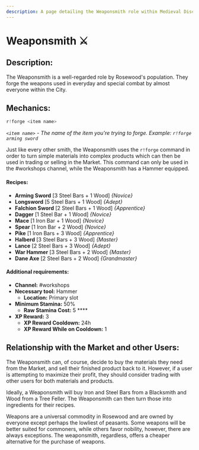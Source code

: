 ```yaml
---
description: A page detailing the Weaponsmith role within Medieval Discord.
---
```


# Weaponsmith ⚔️

## Description:

The Weaponsmith is a well-regarded role by Rosewood's population. They forge the weapons used in everyday and special combat by almost everyone within the City.

## Mechanics:

```javascript
r!forge <item name>
```

_`<item name>`_ _- The name of the item you're trying to forge. Example:_ _`r!forge arming sword`_

Just like every other smith, the Weaponsmith uses the `r!forge` command in order to turn simple materials into complex products which can then be used in trading or selling in the Market. This command can only be used in the \#workshops channel, while the Weaponsmith has a Hammer equipped.

#### Recipes:

* **Arming Sword** \[3 Steel Bars + 1 Wood\] _{Novice}_
* **Longsword** \[5 Steel Bars + 1 Wood\] _{Adept}_
* **Falchion Sword** \[2 Steel Bars + 1 Wood\] _{Apprentice}_
* **Dagger** \[1 Steel Bar + 1 Wood\] _{Novice}_
* **Mace** \[1 Iron Bar + 1 Wood\] _{Novice}_
* **Spear** \[1 Iron Bar + 2 Wood\] _{Novice}_
* **Pike** \[1 Iron Bars + 3 Wood\] _{Apprentice}_
* **Halberd** \[3 Steel Bars + 3 Wood\] _{Master}_
* **Lance** \[2 Steel Bars + 3 Wood\] _{Adept}_
* **War Hammer** \[3 Steel Bars + 2 Wood\] _{Master}_
* **Dane Axe** \[2 Steel Bars + 2 Wood\] _{Grandmaster}_

#### Additional requirements:

* **Channel:** \#workshops
* **Necessary tool:** Hammer
  * **Location:** Primary slot
* **Minimum Stamina:** 50%
  * **Raw Stamina Cost:** 5 ****
* **XP Reward:** 3
  * **XP Reward Cooldown:** 24h
  * **XP Reward While on Cooldown:** 1

## Relationship with the Market and other Users:

The Weaponsmith can, of course, decide to buy the materials they need from the Market, and sell their finished product back to it. However, if a user is attempting to maximize their profit, they should consider trading with other users for both materials and products.

Ideally, a Weaponsmith will buy Iron and Steel Bars from a Blacksmith and Wood from a Tree Feller. The Weaponsmith can then turn those into ingredients for their recipes.

Weapons are a universal commodity in Rosewood and are owned by everyone except perhaps the lowliest of peasants. Some weapons will be better suited for commoners, while others favor nobility, however, there are always exceptions. The weaponsmith, regardless, offers a cheaper alternative for the purchase of weapons.


